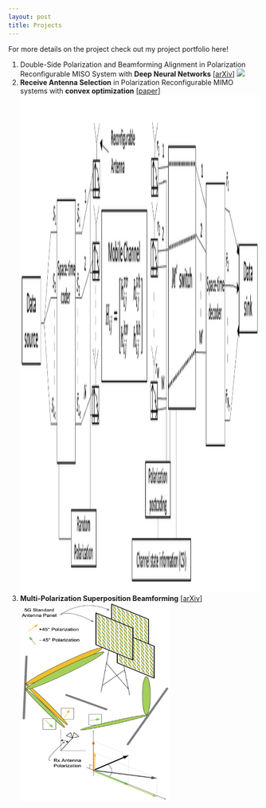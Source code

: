 ```yaml
---
layout: post
title: Projects
---
```

For more details on the project check out my project portfolio here! 

1. Double-Side Polarization and Beamforming Alignment in Polarization Reconfigurable MISO System with **Deep Neural Networks**
   [[arXiv](https://arxiv.org/abs/2409.20065)]
   <img src="/assets/img/DNN_System_Design.pdf">
2. **Receive Antenna Selection** in Polarization Reconfigurable MIMO systems with **convex optimization**
   [[paper](/assets/files/AS_Convex.pdf)]
   <img src="/assets/img/Antenna Selection.png" alt="PR_MIMO Antenna Selection System" height="1000px" width="1500px">
3. **Multi-Polarization Superposition Beamforming**
   [[arXiv](https://arxiv.org/abs/2404.02757)]
   <div style="display: flex; justify-content: space-between; align-items: center;">
       <img src="/assets/img/MPS_sysModel.png" alt="MPS System Model" height="400px" width="300px">
<!--       <br>
       <img src="/assets/img/Polarization_Ellipse.jpg" alt="Ellipse"> -->
   </div>
